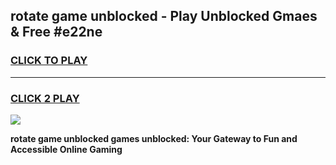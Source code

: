 
## rotate game unblocked - Play Unblocked Gmaes & Free #e22ne
<h3>
<a href="https://premium.freeplayer.one?title=rotate_game_unblocked&ref=01M">CLICK TO PLAY</a></h3>
<hr>

<h3>
<a href="https://premium.freeplayer.one?title=rotate_game_unblocked&ref=01M">CLICK 2 PLAY</a>
  
</h3>

<a href="https://premium.freeplayer.one?title=rotate_game_unblocked&ref=01M"><img src="https://clearcache.store/games.png"></a>


**rotate game unblocked games unblocked: Your Gateway to Fun and Accessible Online Gaming**
